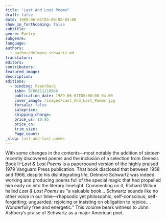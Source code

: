 ```yaml
---
title: "Last And Lost Poems"
draft: false
date: 1989-06-01T05:00:00-04:00
show_in_forthcoming: false
subtitle:
genre: Poetry
subgenre:
language:
authors:
  - author/delmore-schwartz.md
translators:
editors:
contributors:
featured_image:
description:
editions:
  - binding: Paperback
    isbn: 9780811210966
    publication_date: 1989-06-01T05:00:00-04:00
    cover_image: /images/Last_And_Lost_Poems.jpg
    forsale: false
    saleprice:
    shipping_charge:
    price_us: 10.95
    price_cn:
    trim_size:
    Page_count:
_slug: last-and-lost-poems
---
```


With some changes in the contents––most notably the addition of sixteen recently discovered poems and the inclusion of a selection from Genesis Book II–_Last & Lost Poems_ is a paperbound version of the highly praised 1979 Vanguard Press publication. That book disclosed that between 1958 and 1966, despite his disintegrating life, Delmore Schwartz was indeed working and producing poems full of the special magic that had propelled him early on into the literary limelight. Commenting on it, Richard Wilbur hailed _Last & Lost Poems_ as "a valuable book... Schwartz sounds like no other voice in our time––rhapsodic yet philosophic; self-conscious; self-forgetting; unguarded; rejoicing or insisting on obligation to rejoice.. . Wonderfully free and energetic." This volume bears witness to John Ashbery’s praise of Schwartz as a major American poet.

